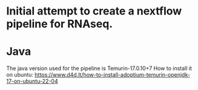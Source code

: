 # Initial attempt to create a nextflow pipeline for RNAseq. 
# Java
The java version used for the pipeline is Temurin-17.0.10+7
How to install it on ubuntu: https://www.d4d.lt/how-to-install-adoptium-temurin-openjdk-17-on-ubuntu-22-04

